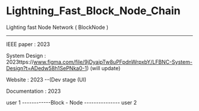 # Lightning_Fast_Block_Node_Chain
 Lighting fast Node Network ( BlockNode )
 
_____________________________________


IEEE paper :  2023

System Design :  2023ttps://www.figma.com/file/9jDyaipTw8uPFpdnWrpxbY/LFBNC-System-Design?t=ADedw58h1SePNka0-1)  (will update)
  

Website :  2023 --(Dev stage (UI)

Documentation :  2023






user 1 ------------Block  -  Node --------------- user 2
 



